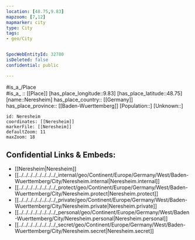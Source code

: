 ```yaml
---
location: [48.75,9.83] 
mapzoom: [7,12] 
mapmarker: city 
type: City
tags:
- geo/City


SpocWebEntityId: 32780
isDeleted: false
confidential: public

---
```

#is_a_/Place  
#is_a_ :: [[Place]] 
[has_place_longitude::9.83] 
[has_place_latitude::48.75] 
[name::Neresheim] 
has_place_country:: [[Germany]]  
has_place_province:: [[Baden-Wuerttemberg]] 
[Population::] 
[Unknown::] 


```leaflet
id: Neresheim
coordinates: [[Neresheim]] 
markerFile: [[Neresheim]] 
defaultZoom: 11 
maxZoom: 18
```


## Confidential Links & Embeds: 
- [[Neresheim|Neresheim]]  
- [[../../../../../../../../_internal/geo/Continent/Europe/Germany/West/Baden-Wuerttemberg/City/Neresheim.internal|Neresheim.internal]] 
- [[../../../../../../../../_protect/geo/Continent/Europe/Germany/West/Baden-Wuerttemberg/City/Neresheim.protect|Neresheim.protect]] 
- [[../../../../../../../../_private/geo/Continent/Europe/Germany/West/Baden-Wuerttemberg/City/Neresheim.private|Neresheim.private]] 
- [[../../../../../../../../_personal/geo/Continent/Europe/Germany/West/Baden-Wuerttemberg/City/Neresheim.personal|Neresheim.personal]] 
- [[../../../../../../../../_secret/geo/Continent/Europe/Germany/West/Baden-Wuerttemberg/City/Neresheim.secret|Neresheim.secret]] 
